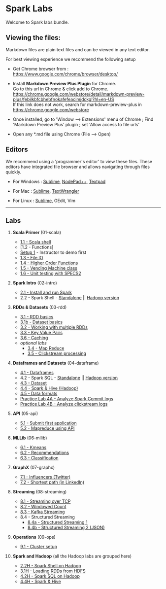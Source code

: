 <link rel='stylesheet' href='assets/css/main.css'/>

Spark Labs
==========
Welcome to Spark labs bundle.

Viewing the files:
-----------------
Markdown files are plain text files and can be viewed in any text editor.

For best viewing experience we recommend the following setup

* Get Chrome browser from : https://www.google.com/chrome/browser/desktop/

* Install **Markdown Preview Plus Plugin** for Chrome.  
Go to this url in Chrome & click add to Chrome.  
    https://chrome.google.com/webstore/detail/markdown-preview-plus/febilkbfcbhebfnokafefeacimjdckgl?hl=en-US  
If this link does not work, search for markdown-preview-plus in https://chrome.google.com/webstore

* Once installed, go to 'Window --> Extensions' menu of Chrome ;   Find 'Markdown Preview Plus' plugin ;  set 'Allow access to file urls'

* Open any *.md file using Chrome (File --> Open)


Editors
-------
We recommend using a 'programmer's editor' to view these files. These editors have integrated file browser and allows navigating through files quickly.

* For Windows : [Sublime](http://www.sublimetext.com/), [NodePad++](http://notepad-plus-plus.org/), [Textpad](http://www.textpad.com/)

* For Mac : [Sublime](http://www.sublimetext.com/),  [TextWrangler](http://www.barebones.com/products/textwrangler/)

* For Linux : [Sublime](http://www.sublimetext.com/), GEdit, Vim
----
Labs
----
1. **Scala Primer**  (01-scala)
    - [1.1 - Scala shell](01-scala/README.md)
    - [1.2 - Functions]
    - [Setup 1](setup1.md) - Instructor to demo first
    - [1.3 - File IO](01-scala/1.3-file.md)
    - [1.4 - Higher Order Functions](01-scala/1.4-functions.md)
    - [1.5 - Vending Machine class](01-scala/vending-machine/1.5-README.md)
    - [1.6 - Unit testing with SPECS2](01-scala/vending-machine/1.6-SPECS-README.md)

2. **Spark Intro**  (02-intro)
    - [2.1 - Install and run Spark](02-intro/2.1-install-spark.md)
    - 2.2 - Spark Shell - [Standalone](02-intro/2.2-shell.md)  || [Hadoop version](02-intro/2.2H-spark-shell-hadoop.md)

3. **RDDs & Datasets**  (03-rdd)
    - [3.1 - RDD basics](03-rdd/3.1-rdd-basics.md)
    - [3.1b - Dataset basics](03-rdd/3.1b-dataset-basics.md)
    - [3.2 - Working with multiple RDDs](03-rdd/3.2-rdd-multi.md)
    - [3.3 - Key Value Pairs](03-rdd/3.3-key-value.md)
    - [3.6 - Caching](03-rdd/3.6-caching.md)
    - *optional labs*
        - [3.4 - Map Reduce](03-rdd/3.4-mapreduce.md)
        - [3.5 - Clickstream processing](03-rdd/3.5-clickstream.md)

4.  **Dataframes and Datasets** (04-dataframe)
    - [4.1 - Dataframes](04-dataframe/4.1-dataframe.md)
    - 4.2 - Spark SQL - [Standalone](04-dataframe/4.2-sql.md) || [Hadoop version](04-dataframe/4.2H-spark-sql-hadoop.md)
    - [4.3 - Dataset](04-dataframe/4.3-dataset.md)
    - [4.4 - Spark & Hive (Hadoop)](04-dataframe/4.4-spark-and-hive.md)
    - [4.5 - Data formats](04-dataframe/4.5-data-formats.md)
    - [Practice Lab 4A - Analyze Spark Commit logs](04-dataframe/4a-practice-lab.md)
    - [Practice Lab 4B - Analyze clickstream logs](04-dataframe/4b-practice-lab.md)

5. **API** (05-api)
    - [5.1 - Submit first application](05-api/5.1-submit.md)
    - [5.2 - Mapreduce using API](05-api/5.2-mapreduce.md)

6. **MLLib**  (06-mllib)
    - [6.1 - Kmeans](06-mllib/kmeans/README.md)
    - [6.2 - Recommendations](06-mllib/recs/README.md)
    - [6.3 - Classification](06-mllib/classification/README.md)

7. **GraphX** (07-graphx)
    - [7.1  - Influencers (Twitter)](07-graphx/7.1-influencer.md)
    - [7.2  - Shortest path (in LinkedIn)](07-graphx/7.2-shortest-path.md)

8. **Streaming** (08-streaming)
    - [8.1 - Streaming over TCP](08-streaming/8.1-over-tcp/README.md)
    - [8.2 - Windowed Count](08-streaming/8.2-window/README.md)
    - [8.3 - Kafka Streaming](08-streaming/8.3-kafka/README.md)
    - 8.4 - Structured Streaming
        * [8.4a - Structured Streaming 1](08-streaming/8.4-structured/README.md)
        * [8.4b - Structured Streaming 2 (JSON)](08-streaming/8.4-structured/README2.md)

9. **Operations** (09-ops)
    - [9.1 - Cluster setup](09-ops/9.1-cluster-setup.md)

10. **Spark and Hadoop** (all the Hadoop labs are grouped here)
    - [2.2H - Spark Shell on Hadoop](02-intro/2.2H-spark-shell-hadoop.md)
    - [3.1H - Loading RDDs from HDFS](03-rdd/3.1H-rdd-hadoop.md)
    - [4.2H - Spark SQL on Hadoop](04-dataframe/4.2H-spark-sql-hadoop.md)
    - [4.4H - Spark & Hive](04-dataframe/4.4-spark-and-hive.md)
